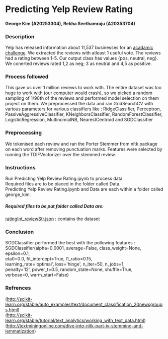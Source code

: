 # Predicting Yelp Review Rating
#### George Kim (A20253304), Rekha Seethamraju (A20353704)

### Description
Yelp has released information about 11,537 businesses for an [acadamic challenge](https://www.yelp.com/dataset_challenge). We extracted the reviews with atleast 1 useful vote. The reviews had a rating between 1-5. Our output class has values {pos, neutral, neg}. We conerted reviews rated 1,2 as neg; 3 as neutral and 4,5 as positive.

### Process followed
This gave us over 1 million reviews to work with. The entire dataset was too huge to work with (our computer would crash), so we picked a random sampling of 1/90th of the reviews and performed model selection on them project on them. We preprocessed the data and ran GridSearchCV with various parameters for various classifiers like : 
RidgeClassifier, Perceptron, PassiveAggressiveClassifier, KNeighborsClassifier, RandomForestClassifier, LogisticRegression, MultinomialNB, NearestCentroid and SGDClassifier

### Preprocessing
We tokenised each review and ran the Porter Stemmer from nltk package on each word after removing punctuation marks. Features were selected by running the TDIFVectorizer over the stemmed review. 

### Instructions 
Run Predicting Yelp Review Rating.ipynb to process data  
Required files are to be placed in the folder called Data.    
Predicting Yelp Review Rating.ipynb and Data are each within a folder called george_kim. 
##### Required files to be put folder called Data are:
[ratingInt_reviewStr.json](https://drive.google.com/file/d/0BzdYpQSHXz3ySVk2TlFoN29KOWM/view?usp=sharing) : contains the dataset


### Conclusion
SGDClassifier performed the best with the pollowing features : 
SGDClassifier(alpha=0.0001, average=False, class_weight=None, epsilon=0.1,  
       eta0=0.0, fit_intercept=True, l1_ratio=0.15,  
       learning_rate='optimal', loss='hinge', n_iter=50, n_jobs=1,  
       penalty='l2', power_t=0.5, random_state=None, shuffle=True,  
       verbose=0, warm_start=False)  
       
### Refrences 
(http://scikit-learn.org/stable/auto_examples/text/document_classification_20newsgroups.html)  
(http://scikit-learn.org/stable/tutorial/text_analytics/working_with_text_data.html)  
(http://textminingonline.com/dive-into-nltk-part-iv-stemming-and-lemmatization)  
